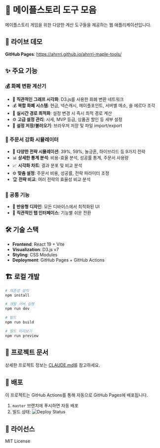 # 🍁 메이플스토리 도구 모음

메이플스토리 게임을 위한 다양한 계산 도구들을 제공하는 웹 애플리케이션입니다.

## 🚀 라이브 데모

**GitHub Pages**: https://ahrrri.github.io/ahrrri-maple-tools/

## ✨ 주요 기능

### 💰 화폐 변환 계산기
- 🎯 **직관적인 그래프 시각화**: D3.js를 사용한 화폐 변환 네트워크
- 💰 **복합 화폐 시스템**: 현금, 넥슨캐시, 메이플포인트, 서버별 메소, 솔 에르다 조각
- 🔄 **실시간 경로 최적화**: 설정 변경 시 즉시 최적 경로 계산
- ⚙️ **고급 설정 관리**: 시세, MVP 등급, 상품권 할인 등 세부 설정
- 💾 **설정 저장/불러오기**: 브라우저 저장 및 파일 import/export

### 📜 주문서 강화 시뮬레이터
- 🎲 **다양한 전략 시뮬레이션**: 39%, 59%, 놀긍혼, 하이브리드 등 9가지 전략
- 📊 **상세한 통계 분석**: 비용-효율 분석, 성공률 통계, 주문서 사용량
- 📈 **시각화 차트**: 결과 분포 및 비교 분석
- ⚙️ **맞춤 설정**: 주문서 비용, 성공률, 전략 파라미터 조정
- 🏆 **전략 비교**: 여러 전략의 효율성 비교 분석

### 🎨 공통 기능
- 📱 **반응형 디자인**: 모든 디바이스에서 최적화된 UI
- 🎯 **직관적인 탭 인터페이스**: 기능별 쉬운 전환

## 🛠️ 기술 스택

- **Frontend**: React 19 + Vite
- **Visualization**: D3.js v7
- **Styling**: CSS Modules
- **Deployment**: GitHub Pages + GitHub Actions

## 🏗️ 로컬 개발

```bash
# 의존성 설치
npm install

# 개발 서버 실행
npm run dev

# 빌드
npm run build

# 빌드 미리보기
npm run preview
```

## 📖 프로젝트 문서

상세한 프로젝트 정보는 [CLAUDE.md](./CLAUDE.md)를 참고하세요.

## 🚀 배포

이 프로젝트는 GitHub Actions를 통해 자동으로 GitHub Pages에 배포됩니다.

1. `master` 브랜치에 푸시하면 자동 배포
2. 빌드 상태: ![Deploy Status](https://github.com/Ahrrri/ahrrri-maple-tools/actions/workflows/deploy.yml/badge.svg)

## 📄 라이선스

MIT License
